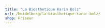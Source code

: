 ```yaml
---
title: "La Biosthetique Karin Bolz"
url: /heidelberg/la-biosthetique-karin-bolz/
shop: Friseur
---
```

